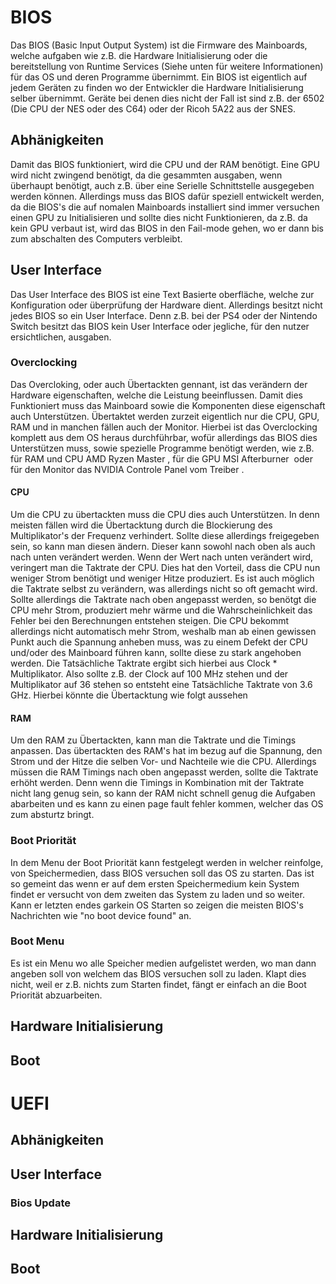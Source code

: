 # BIOS
Das BIOS (Basic Input Output System) ist die Firmware des <link INTERN Mainboard>Mainboards</link>, welche aufgaben wie z.B. die Hardware Initialisierung oder die bereitstellung von Runtime Services (Siehe unten für weitere Informationen) für das OS und deren Programme übernimmt. Ein BIOS ist eigentlich auf jedem Geräten zu finden wo der Entwickler die Hardware Initialisierung selber übernimmt. Geräte bei denen dies nicht der Fall ist sind z.B. der 6502 (Die CPU der NES oder des C64) oder der Ricoh 5A22 aus der SNES.

## Abhänigkeiten
Damit das BIOS funktioniert, wird die CPU und der RAM benötigt. Eine GPU wird nicht zwingend benötigt, da die gesammten ausgaben, wenn überhaupt benötigt, auch z.B. über eine <link INTERN Serielle Schnittstelle>Serielle Schnittstelle</link> ausgegeben werden können. Allerdings muss das BIOS dafür speziell entwickelt werden, da die BIOS's die auf nomalen <link INTERN Mainboard>Mainboards</link> installiert sind immer versuchen einen <link INTERN GPU>GPU</link> zu Initialisieren und sollte dies nicht Funktionieren, da z.B. da kein <link INTERN GPU>GPU</GPU> verbaut ist, wird das BIOS in den Fail-mode gehen, wo er dann bis zum abschalten des Computers verbleibt.

## User Interface
Das User Interface des BIOS ist eine Text Basierte oberfläche, welche zur Konfiguration oder überprüfung der Hardware dient. Allerdings besitzt nicht jedes BIOS so ein User Interface. Denn z.B. bei der PS4 oder der Nintendo Switch besitzt das BIOS kein User Interface oder jegliche, für den nutzer ersichtlichen, ausgaben.

### Overclocking
Das Overcloking, oder auch Übertackten gennant, ist das verändern der Hardware eigenschaften, welche die Leistung beeinflussen. Damit dies Funktioniert muss das <link INTERN Mainboard>Mainboard</link> sowie die Komponenten diese eigenschaft auch Unterstützen. Übertaktet werden zurzeit eigentlich nur die <link INTERN CPU>CPU</link>, <link INTERN GPU>GPU</link>, <link INTERN RAM>RAM</link> und in manchen fällen auch der <link INTERN Monitor>Monitor</link>. Hierbei ist das Overclocking komplett aus dem OS heraus durchführbar, wofür allerdings das BIOS dies Unterstützen muss, sowie spezielle Programme benötigt werden, wie z.B. für RAM und CPU AMD Ryzen Master <img bios_0006.png>, für die GPU MSI Afterburner <img bios_0005.png> oder für den Monitor das NVIDIA Controle Panel vom Treiber <img bios_0007.png>.

#### CPU
Um die CPU zu übertackten muss die <link INTERN CPU>CPU</link> dies auch Unterstützen. In denn meisten fällen wird die Übertacktung durch die Blockierung des Multiplikator's der Frequenz verhindert. Sollte diese allerdings freigegeben sein, so kann man diesen ändern. Dieser kann sowohl nach oben als auch nach unten verändert werden. Wenn der Wert nach unten verändert wird, veringert man die Taktrate der CPU. Dies hat den Vorteil, dass die CPU nun weniger Strom benötigt und weniger Hitze produziert. Es ist auch möglich die Taktrate selbst zu verändern, was allerdings nicht so oft gemacht wird. Sollte allerdings die Taktrate nach oben angepasst werden, so benötgt die CPU mehr Strom, produziert mehr wärme und die Wahrscheinlichkeit das Fehler bei den Berechnungen entstehen steigen. Die CPU bekommt allerdings nicht automatisch mehr Strom, weshalb man ab einen gewissen Punkt auch die Spannung anheben muss, was zu einem Defekt der <link INTERN CPU>CPU</link> und/oder des <link INTERN Mainboard>Mainboard</link> führen kann, sollte diese zu stark angehoben werden. 
Die Tatsächliche Taktrate ergibt sich hierbei aus Clock * Multiplikator. Also sollte z.B. der Clock auf 100 MHz stehen und der Multiplikator auf 36 stehen so entsteht eine Tatsächliche Taktrate von 3.6 GHz. Hierbei könnte die Übertacktung wie folgt aussehen <img bios_0008.png></img>

#### RAM
Um den <link INTERN RAM>RAM</link> zu Übertackten, kann man die Taktrate und die Timings anpassen. Das übertackten des <link INTERN RAM>RAM's</link> hat im bezug auf die Spannung, den Strom und der Hitze die selben Vor- und Nachteile wie die <link INTERN CPU>CPU</link>. Allerdings müssen die RAM Timings nach oben angepasst werden, sollte die Taktrate erhöht werden. Denn wenn die Timings in Kombination mit der Taktrate nicht lang genug sein, so kann der <link INTERN RAM>RAM</link> nicht schnell genug die Aufgaben abarbeiten und es kann zu einen page fault fehler kommen, welcher das OS zum absturtz bringt.

### Boot Priorität
In dem Menu der Boot Priorität kann festgelegt werden in welcher reinfolge, von Speichermedien, dass BIOS versuchen soll das OS zu starten. Das ist so gemeint das wenn er auf dem ersten Speichermedium kein System findet er versucht von dem zweiten das System zu laden und so weiter. Kann er letzten endes garkein OS Starten so zeigen die meisten BIOS's Nachrichten wie "no boot device found" an.

### Boot Menu
Es ist ein Menu wo alle Speicher medien aufgelistet werden, wo man dann angeben soll von welchem das BIOS versuchen soll zu laden. Klapt dies nicht, weil er z.B. nichts zum Starten findet, fängt er einfach an die Boot Priorität abzuarbeiten.

## Hardware Initialisierung


## Boot

# UEFI

## Abhänigkeiten

## User Interface

### Bios Update

## Hardware Initialisierung

## Boot